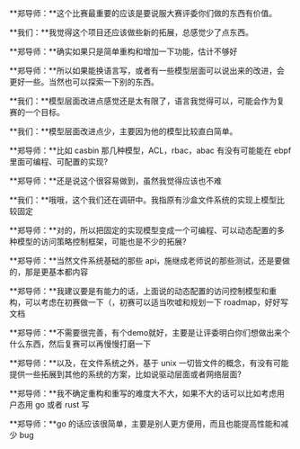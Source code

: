 **郑导师：**这个比赛最重要的应该是要说服大赛评委你们做的东西有价值。

**我们：**我觉得这个项目还应该做些新的拓展，总感觉少了点东西。

**郑导师：**确实如果只是简单重构和增加一下功能，估计不够好

**郑导师：**所以如果能换语言写，或者有一些模型层面可以说出来的改进，会更好一些。当然也可以探索一下别的东西。

**我们：**模型层面改进点感觉还是太有限了，语言我觉得可以，可能会作为复赛的一个目标。

**我们：**模型层面改进点少，主要因为他的模型比较直白简单。

**郑导师：**比如 casbin 那几种模型，ACL，rbac，abac 有没有可能能在 ebpf 里面可编程、可配置的实现?

**郑导师：**还是说这个很容易做到，虽然我觉得应该也不难

**我们：**哦哦，这个我们还在调研中。我指原有沙盒文件系统的实现上模型比较固定

**郑导师：**对的，所以把固定的实现模型变成一个可编程、可以动态配置的多种模型的访问策略控制框架，可能也是不少的拓展?

**郑导师：**当然文件系统基础的那些 api，施继成老师说的那些测试，还是要做的，那是更基本都内容

**郑导师：**我建议要是有能力的话，上面说的动态配置的访问控制模型和重构，可以考虑在初赛做一下（，初赛可以适当吹嘘和规划一下 roadmap，好好写文档

**郑导师：**不需要很完善，有个demo就好，主要是让评委明白你们想做出来个什么东西，然后复赛可以再慢慢打磨一下

**郑导师：**以及，在文件系统之外，基于 unix 一切皆文件的概念，有没有可能提供一些拓展到其他的系统的方案，比如说驱动层面或者网络层面?

**郑导师：**我不确定重构和重写的难度大不大，如果不大的话可以比如考虑用户态用 go 或者 rust 写

**郑导师：**go 的话应该很简单，主要是别人更方便用，而且也能提高性能和减少 bug